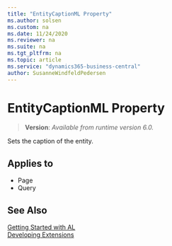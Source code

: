 ```yaml
---
title: "EntityCaptionML Property"
ms.author: solsen
ms.custom: na
ms.date: 11/24/2020
ms.reviewer: na
ms.suite: na
ms.tgt_pltfrm: na
ms.topic: article
ms.service: "dynamics365-business-central"
author: SusanneWindfeldPedersen
---
```

[//]: # (START>DO_NOT_EDIT)
[//]: # (IMPORTANT:Do not edit any of the content between here and the END>DO_NOT_EDIT.)
[//]: # (Any modifications should be made in the .xml files in the ModernDev repo.)
# EntityCaptionML Property
> **Version**: _Available from runtime version 6.0._

Sets the caption of the entity.

## Applies to
-   Page
-   Query


[//]: # (IMPORTANT: END>DO_NOT_EDIT)

## See Also  
[Getting Started with AL](../devenv-get-started.md)  
[Developing Extensions](../devenv-dev-overview.md)  